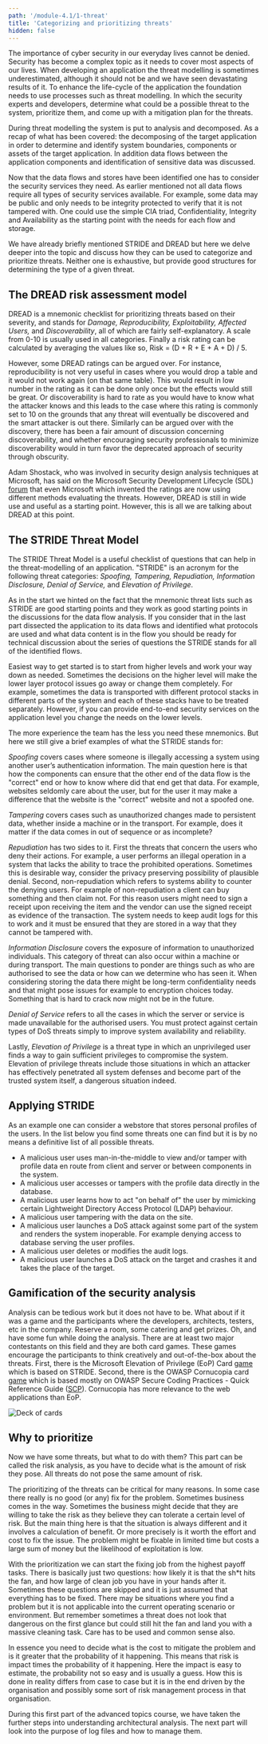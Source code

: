 ```yaml
---
path: '/module-4.1/1-threat'
title: 'Categorizing and prioritizing threats'
hidden: false
---
```


The importance of cyber security in our everyday lives cannot be  denied. Security has become a complex topic as it needs to cover most aspects of our lives. When developing an application the threat modelling is sometimes underestimated, although it should not be and we have seen devastating results of it. To enhance the life-cycle of the application the foundation needs to use processes such as threat modelling. In which the security experts and developers, determine what could be a possible threat to the system, prioritize them, and come up with a mitigation plan for the threats.

During threat modelling the system is put to analysis and decomposed. As a recap of what has been covered: the decomposing of the target application in order to determine and identify system boundaries, components or assets of the target application. In addition data flows between the application components and identification of sensitive data was discussed.

Now that the data flows and stores have been identified one has to consider the security services they need. As earlier mentioned not all data flows require all types of security services available. For example, some data may be public and only needs to be integrity protected to verify that it is not tampered with. One could use the simple CIA triad, Confidentiality, Integrity and Availability as the starting point with the needs for each flow and storage.

<quiz id="27ac8cc9-360e-5b7e-9968-af7154678290"></quiz>

We have already briefly mentioned STRIDE and DREAD but here we delve deeper into the topic and discuss how they can be used to categorize and prioritize threats. Neither one is exhaustive, but  provide good structures for determining the type of a given threat.

## The DREAD risk assessment model

DREAD is a mnemonic checklist for prioritizing threats based on their severity, and stands for _Damage, Reproducibility, Exploitability, Affected Users,_ and _Discoverability_, all of which are fairly self-explanatory. A scale from 0-10 is usually used in all categories. Finally a risk rating can be calculated by averaging the values like so, Risk = (D + R + E + A + D) / 5.

However, some DREAD ratings can be argued over. For instance, reproducibility is not very useful in cases where you would drop a table and it would not work again (on that same table). This would result in low number in the rating as it can be done only once but the effects would still be great. Or discoverability is hard to rate as you would have to know what the attacker knows and this leads to the case where this rating is commonly set to 10 on the grounds that any threat will eventually be discovered and the smart attacker is out there. Similarly can be argued over with the discovery, there has been a fair amount of discussion concerning discoverability, and whether encouraging security professionals to minimize discoverability would in turn favor the deprecated approach of security through obscurity.

<text-box variant=emph name="Straying away from DREAD">

Adam Shostack, who was involved in security design analysis techniques at Microsoft, has said on the Microsoft Security Development Lifecycle (SDL) [forum](https://social.msdn.microsoft.com/Forums/en-US/c601e0ca-5f38-4a07-8a46-40e4adcbc293/do-you-use-dread-as-it-is?forum=sdlprocess) that even Microsoft which invented the ratings are now using different methods evaluating the threats. However, DREAD is still in wide use and useful as a starting point. However, this is all we are talking about DREAD at this point.

</text-box>

## The STRIDE Threat Model

The STRIDE Threat Model is a useful checklist of questions that can help in the threat-modelling of an application. "STRIDE" is an acronym for the following threat categories: _Spoofing, Tampering, Repudiation, Information Disclosure, Denial of Service,_ and _Elevation of Privilege_.


As in the start we hinted on the fact that the mnemonic threat lists such as STRIDE are good starting points and they work as good starting points in the discussions for the data flow analysis. If you consider that in the last part dissected the application to its data flows and identified what protocols are used and what data content is in the flow you should be ready for technical discussion about the series of questions the STRIDE stands for all of the identified flows.

Easiest way to get started is to start from higher levels and work your way down as needed. Sometimes the decisions on the higher level will make the lower layer protocol issues go away or change them completely. For example, sometimes the data is transported with different protocol stacks in different parts of the system and each of these stacks have to be treated separately. However, if you can provide end-to-end security services on the application level you change the needs on the lower levels.

The more experience the team has the less you need these mnemonics. But here we still give a brief examples of what the STRIDE stands for:

_Spoofing_ covers cases where someone is illegally accessing a system using another user’s authentication information. The main question here is that how the components can ensure that the other end of the data flow is the "correct" end or how to know where did that end get that data. For example, websites seldomly care about the user, but for the user it may make a difference that the website is the "correct" website and not a spoofed one.

_Tampering_ covers cases such as unauthorized changes made to persistent data, whether inside a machine or in the transport. For example, does it matter if the data comes in out of sequence or as incomplete?

_Repudiation_ has two sides to it. First the threats that concern the users who deny their actions. For example, a user performs an illegal operation in a system that lacks the ability to trace the prohibited operations. Sometimes this is desirable way, consider the privacy preserving possibility of plausible denial. Second, non-repudiation which refers to systems ability to counter the denying users. For example of non-repudiation a client can buy something and then claim not. For this reason users might need to sign a receipt upon receiving the item and the vendor can use the signed receipt as evidence of the transaction. The system needs to keep audit logs for this to work and it must be ensured that they are stored in a way that they cannot be tampered with.

_Information Disclosure_ covers the exposure of information to unauthorized individuals. This category of threat can also occur within a machine or during transport. The main questions to ponder are things such as who are authorised to see the data or how can we determine who has seen it. When considering storing the data there might be long-term confidentiality needs and that might pose issues for example to encryption choices today. Something that is hard to crack now might not be in the future.

_Denial of Service_ refers to all the cases in which the server or service is made unavailable for the authorised users. You must protect against certain types of DoS threats simply to improve system availability and reliability.

Lastly, _Elevation of Privilege_ is a threat type in which an unprivileged user finds a way to gain sufficient privileges to compromise the system. Elevation of privilege threats include those situations in which an attacker has effectively penetrated all system defenses and become part of the trusted system itself, a dangerous situation indeed.



## Applying STRIDE

As an example one can consider a webstore that stores personal profiles of the users. In the list below you find some threats one can find but it is by no means a definitive list of all possible threats.

- A malicious user uses man-in-the-middle to view and/or tamper with profile data en route from client and server or between components in the system.
- A malicious user accesses or tampers with the profile data directly in the database. 
- A malicious user learns how to act "on behalf of" the user by mimicking certain Lightweight Directory Access Protocol (LDAP) behaviour.
- A malicious user tampering with the data on the site.
- A malicious user launches a DoS attack against some part of the system and renders the system inoperable. For example denying access to database serving the user profiles.
- A malicious user deletes or modifies the audit logs.
- A malicious user launches a DoS attack on the target and crashes it and takes the place of the target.

## Gamification of the security analysis

Analysis can be tedious work but it does not have to be. What about if it was a
game and the participants where the developers, architects, testers, etc in the
company. Reserve a room, some catering and get prizes. Oh, and have some fun
while doing the analysis.  There are at least two major contestants on this
field and they are both card games. These games encourage the participants to
think creatively and out-of-the-box about the threats. First, there is the
Microsoft Elevation of Privilege (EoP) Card
[game](https://www.microsoft.com/en-us/download/details.aspx?id=20303)  which
is based on STRIDE. Second, there is the OWASP Cornucopia card
[game](https://owasp.org/www-project-cornucopia/) which is based mostly
on OWASP Secure Coding Practices - Quick Reference Guide
([SCP](https://owasp.org/www-pdf-archive/OWASP_SCP_Quick_Reference_Guide_v2.pdf)).
Cornucopia has more relevance to the web applications than EoP.

![Deck of cards](deckofcards.png)



## Why to prioritize

Now we have some threats, but what to do with them? This part can be called the risk analysis, as you have to decide what is the amount of risk they pose. All threats do not pose the same amount of risk.

The prioritizing of the threats can be critical for many reasons. In some case there really is no good (or any) fix for the problem. Sometimes business comes in the way. Sometimes the business might decide that they are willing to take the risk as they believe they can tolerate a certain level of risk. But the main thing here is that the situation is always different and it involves a calculation of benefit. Or more precisely is it worth the effort and cost to fix the issue. The problem might be fixable in limited time but costs a large sum of money but the likelihood of exploitation is low.

With the prioritization we can start the fixing job from the highest payoff tasks. There is basically just two questions: how likely it is that the sh\*t hits the fan, and how large of clean job you have in your hands after it. Sometimes these questions are skipped and it is just assumed that everything has to be fixed. There may be situations where you find a problem but it is not applicable into the current operating scenario or environment. But remember sometimes a threat does not look that dangerous on the first glance but could still hit the fan and land you with a massive cleaning task. Care has to be used and common sense also.

In essence you need to decide what is the cost to mitigate the problem and is it greater that the probability of it happening. This means that risk is impact times the probability of it happening. Here the impact is easy to estimate, the probability not so easy and is usually a guess. How this is done in reality differs from case to case but it is in the end driven by the organisation and possibly some sort of risk management process in that organisation.


<quiz id="9c015784-1ded-5397-a3d6-ff29bf5f05cd"></quiz>

During this first part of the advanced topics course, we have taken the further steps into understanding architectural analysis. The next part will look into the purpose of log files and how to manage them.
